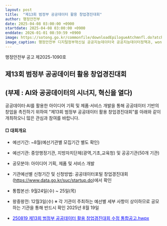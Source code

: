 ```yaml
---
layout: post
title:  "제13회 범정부 공공데이터 활용 창업경진대회"
author: 행정안전부
date: 2025-04-08 03:00:00 +0900
startdate: 2025-04-08 03:00:00 +0900
enddate: 2026-01-01 08:59:59 +0900
image: https://sotong.go.kr/commonfile/downloadEpilogueAtchmnfl.do?atchmnfl_id=e16910593dbd48659469e9f855d58c6c
image_caption: 행정안전부 디지털정부혁신실 공공지능데이터국 공공지능데이터정책과, wony0203@korea.kr
---
```

<!--more-->

행정안전부 공고 제2025-1090호
## 제13회 범정부 공공데이터 활용 창업경진대회
## (부제 : AI와 공공데이터의 시너지, 혁신을 열다)

공공데이터·AI를 활용한 아이디어 기획 및 제품·서비스 개발을 통해 공공데이터 기반의 창업을 촉진하기 위하여
"제13회 범정부 공공데이터 활용 창업경진대회"를 아래와 같이 개최하오니 많은 관심과 참여를 바랍니다.

#### □ 대회개요
- 예선기간: ~8월(예선기관별 모집기간 별도 확인)
- 예선기관: 중앙행정기관, 지방자치단체(광역,기초,교육청) 및 공공기관(50개 기관)
- 공모분야: 아이디어 기획, 제품 및 서비스 개발
- 기관예선별 신청기간 및 신청방법: 공공데이터포털 창업경진대회(https://www.data.go.kr/suc/startup.do)에서 확인
- 통합본선: 9월24일(수) ~ 25일(목)
- 왕중왕전: 12월3일(수)
※ 각 기관이 주최하는 예선별 세부 사항이 상이하므로 공모하는 기관을 통해 반드시 확인
2025년 8월 19일

- <a href="https://sotong.go.kr/commonfile/downloadEpilogueAtchmnfl.do?atchmnfl_id=f0be186903b54fa2a8431c5b648d4822" style="color:blue;" target="_blank">250819 제13회 범정부 공공데이터 활용 창업경진대회 수정 통합공고.hwpx</a>
